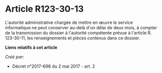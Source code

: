 # Article R123-30-13

L'autorité administrative chargée de mettre en œuvre le service informatique ne peut conserver au-delà d'un délai de deux
mois, à compter de la transmission du dossier à l'autorité compétente prévue à l'article R. 123-30-11, les renseignements et
pièces contenus dans ce dossier.

**Liens relatifs à cet article**

_Créé par_:

  - Décret n°2017-696 du 2 mai 2017 - art. 2

